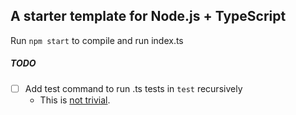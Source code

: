 ## A starter template for Node.js + TypeScript
Run `npm start` to compile and run index.ts

##### TODO
- [ ] Add test command to run .ts tests in `test` recursively
    - This is [not trivial](https://github.com/nodejs/help/issues/3902#issuecomment-1307124174). 


